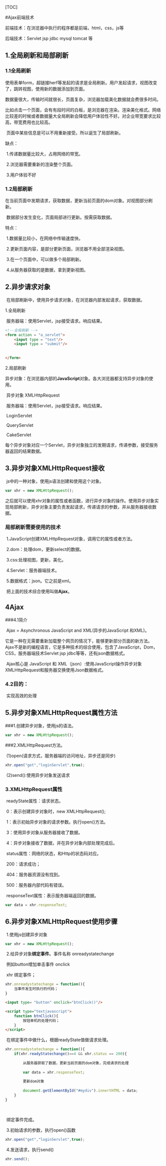 [TOC]



#Ajax前端技术



前端技术：在浏览器中执行的程序都是前端，html，css，js等

后端技术：Servlet    jsp   jdbc   mysql   tomcat 等



## 1.全局刷新和局部刷新

### 1.1全局刷新

​	使用表单form，超链接herf等发起的请求是全局刷新。用户发起请求，视图改变了，跳转视图，使用新的数据添加到页面。

​	数据量很大，传输时间就很长，页面复杂，浏览器加载美化数据就会费很多时间。

​	比如点击一个页面，会有有段时间的白板，是浏览器在渲染。渲染美化格式。网络比较差的时候或者数据量大全局刷新会降低用户体验性不好。对企业带宽要求比较高，带宽费用也比较高。

​	页面中某些信息是可以不用重新接受。所以诞生了局部刷新。

缺点：

​	1.传递数据量比较大，占用网络的带宽。

​	2.浏览器需要重新的渲染整个页面。

​	3.用户体验不好

### 1.2局部刷新

​	在当前页面中发期请求，获取数据，更新当前页面的dom对象。对视图部分刷新。

​	数据部分发生变化，页面局部进行更新。按需获取数据。

特点：

​	1.数据量比较小，在网络中传输速度快。

​	2.更新页面内容，是部分更新页面，浏览器不用全部渲染视图。

​	3.在一个页面中，可以做多个局部刷新。

​	4.从服务器获取的是数据，拿到更新视图。

## 2.异步请求对象

​	在局部刷新中，使用异步请求对象，在浏览器内部发起请求，获取数据。

1.全局刷新	

​	服务器端：使用Servlet，jsp接受请求。响应结果。

```html
<!--全局刷新 -->
<form action = "a_servlet">
    <input type = "text"/>
    <input type = "submit"/>
    
    
</form>
```

2.局部刷新

​	异步对象：在浏览器内部的**JavaScript**对象。各大浏览器都支持异步对象的使用。

​	异步对象 XMLHttpRequest

​	服务器端：使用Servlet，jsp接受请求。响应结果。

​	LoginServlet

​	QueryServlet

​	CakeServlet

​	每个异步对象对应一个Servlet，异步对象独立的发期请求，传递参数，接受服务器返回的结果数据。

## 3.异步对象XMLHttpRequest接收

​	js中的一种对象，使用js语法创建和使用这个对象。

```js
var xhr = new XMLHttpRequest();
```

​	之后就可以使用xhr对象的属性或者函数，进行异步对象的操作。使用异步对象实现局部刷新，异步对象主要负责发起请求，传递请求的参数，并从服务器接收数据。

### 局部刷新需要使用的技术

​	1.JavaScript创建XMLHttpRequest对象，调用它的属性或者方法。

​	2.dom：处理dom，更新select的数据。

​	3.css:处理视图，更新，美化。

​	4.Servlet：服务器端技术。

​	5.数据格式：json。它之前是xml。

​	把上面的技术综合使用叫做**Ajax**。

## 4Ajax

###4.1简介

​	Ajax = Asynchronous JavaScript and XML(异步的JavaScript 和XML)。

​	它是一种在无需要重新加载整个网页的情况下，能够更新部分页面的新方法。Ajax不是新的编程语言，它是多种技术的综合使用，包含了JavaScript，Dom，CSS，服务器端技术Servlet    jsp   jdbc等等，还有json数据格式。

​	Ajax核心是 JavaScript 和 XML（json）:使用JavaScript操作异步对象XMLHttpRequest和服务器交换使用Json数据格式。



### 4.2目的：

​	实现高效的处理

## 5.异步对象XMLHttpRequest属性方法

###1.创建异步对象，使用js的语法。

```js
var xhr = new XMLHttpRequest();
```

###2.XMLHttpRequest方法。

​	(1)open(请求方式，服务器端的访问地址，异步还是同步)

```js
xhr.open("get","loginServlet",true);
```

​	(2)send():使用异步对象发送请求

### 3.XMLHttpRequest属性

​	readyState属性：请求状态。

​		0：表示创建异步对象时，new XMLHttpRequest();

​		1：表示初始异步对象的请求参数。执行open()方法。

​		3：使用异步对象从服务器接收了数据。

​		4：异步对象接收了数据，并在异步对象内部处理完成后。

​	status属性：网络的状态，和Http的状态码对应。

​		200：请求成功；

​		404：服务器资源没有找到。

​		500：服务器内部代码有错误。

​	responseText属性：表示服务器端返回的数据。

```js
var data = xhr.responseText;
```



## 6.异步对象XMLHttpRequest使用步骤

​	1.使用js创建异步对象

```js
var xhr = new XMLHttpRequest();
```

​	2.给异步对象**绑定事件**。事件名称 onreadystatechange

​	例如button增加单击事件 onclick

​	xhr 绑定事件；

```js
xhr.onreadystatechange = function(){
    当事件发生时执行的代码；
}
```



```html
<input type= "button" onclick="btnClick()"/>

<script type="textjavascript">
	function btnClick(){
		按钮单机的处理代码；
	}
</script>
```

​	在绑定事件中做什么，根据readyState值做请求处理。



```js
xhr.onreadystatechange = function(){
    if(xhr.readyStatechange()==4 && xhr.status == 200){
        
        从服务器获取了数据，更新当前页面的dom对象，完成请求的处理
        
        var data = xhr.responseText;
        
        更新dom对象
        
        document.getElementById("#mydiv").innertHTML = data;
    }
}
```

​	

​	绑定事件完成。



​	3.初始请求的参数，执行open()函数

```js
xhr.open("get","loginServlet",true);
```

​	4.发送请求，执行send()

```js
xhr.send();
```









